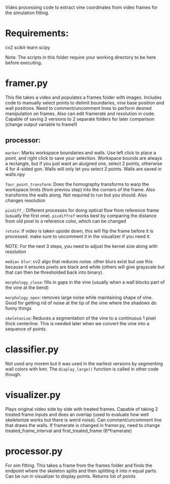 Video processing code to extract vine coordinates from video frames
for the simulation fitting.

# Requirements:
cv2
scikit-learn
scipy

Note: The scripts in this folder require your working directory to be here before executing.

# framer.py
This file takes a video and populates a frames folder with images. Includes code
to manually select points to delimit boundaries, vine base position and wall positions.
Need to comment/uncomment lines to perform desired manipulation on frames. Also can edit
framerate and resolution in code. Capable of saving 2 versions to 2 separate folders for later
comparison (change output variable to frame1)

## processor:

`marker`: Marks workspace boundaries and walls. Use left click to place a point, and right click to save your selection. Workspace bounds are always a rectangle, but if you just want an aluigned one, select 2 points, otherwise 4 for 4-sided gon. Walls will only let you select 2 points. Walls are saved in walls.npy

`four_point_transform`: Does the homography transforms to warp the workspace limits (from previou step) into the corners of the frame. Also transforms the walls along. Not required to run but you should. Also changes resolution

`pixdiff_`: Different processes for doing optical flow from reference frame (usually the first one). `pixdiffref` works best by 
comparing the distance from old pixel to a reference color, which can be changed

`rotate`: if video is taken upside down, this will flip the frame before it is processed. make sure to uncomment it in the visualizer if you need it.

NOTE: For the next 3 steps, you need to adjust the kernel size along with resolution

`median blur`: cv2 algo that reduces noise. other blurs exist but use this because it ensures pixels are black and white (others will give grayscale but that can then be thresholded back into binary). 

`morphology_close`: fills in gaps in the vine (usually when a wall blocks part of the vine at the bend)

`morphology_open`: removes large noise while maintaining shape of vine. Good for getting rid of noise at the
tip of the vine where the shadows do funny things

`skeletonize`: Reduces a segmentation of the vine to a continuous 1 pixel thick centerline. This is needed later when we convert the vine into a sequence of points.

# classifier.py

Not used any morem but it was used in the earliest versions by segmenting wall colors with knn. The `display_large()` function is called in other code though.

# visualizer.py

Plays original video side by side with treated frames. Capable of taking 2 treated frame inputs and does 
an overlap (used to evaluate how well skeletonize works but there is weird noise). Can comment/uncomment
line that draws the walls. If framerate is changed in framer.py, need to change treated_frame_interval and
first_treated_frame (6*framerate)

# processor.py

For sim fitting. This takes a frame from the frames folder and finds the endpoint where the skeleton splits and
then splitting it into n equal parts. Can be run in visualizer to display points. Returns list of points

